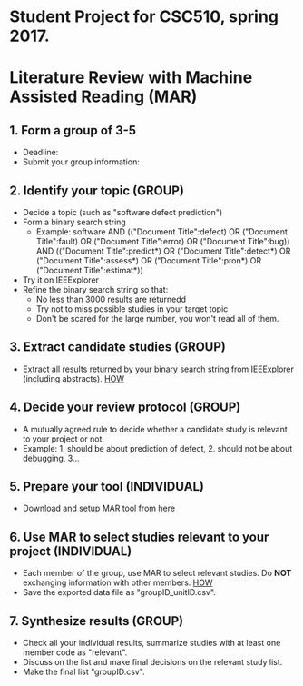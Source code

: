 # Student Project for CSC510, spring 2017.

# Literature Review with Machine Assisted Reading (MAR)

## 1. Form a group of 3-5
 - Deadline: 
 - Submit your group information:

## 2. Identify your topic (GROUP)
 - Decide a topic (such as "software defect prediction")
 - Form a binary search string
   + Example: software AND (("Document Title":defect) OR ("Document Title":fault) OR ("Document Title":error) OR ("Document Title":bug)) AND (("Document Title":predict*) OR ("Document Title":detect*) OR ("Document Title":assess*) OR ("Document Title":pron*) OR ("Document Title":estimat*))
 - Try it on IEEExplorer
 - Refine the binary search string so that:
   + No less than 3000 results are returnedd
   + Try not to miss possible studies in your target topic
   + Don't be scared for the large number, you won't read all of them.

## 3. Extract candidate studies (GROUP)
 - Extract all results returned by your binary search string from IEEExplorer (including abstracts). [HOW](https://github.com/ai-se/MAR/issues/3)

## 4. Decide your review protocol (GROUP)
 - A mutually agreed rule to decide whether a candidate study is relevant to your project or not.
 - Example: 1. should be about prediction of defect, 2. should not be about debugging, 3... 
 
## 5. Prepare your tool (INDIVIDUAL)
 - Download and setup MAR tool from [here](https://github.com/ai-se/MAR) 

## 6. Use MAR to select studies relevant to your project (INDIVIDUAL)
 - Each member of the group, use MAR to select relevant studies. Do **NOT** exchanging information with other members. [HOW](https://github.com/ai-se/MAR/issues/4)
 - Save the exported data file as "groupID_unitID.csv".
 
## 7. Synthesize results (GROUP)
 - Check all your individual results, summarize studies with at least one member code as "relevant". 
 - Discuss on the list and make final decisions on the relevant study list.
 - Make the final list "groupID.csv".
